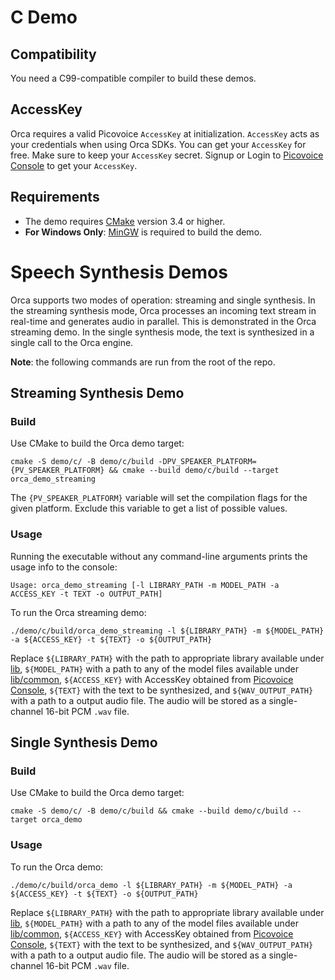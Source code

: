 # C Demo

## Compatibility

You need a C99-compatible compiler to build these demos.

## AccessKey

Orca requires a valid Picovoice `AccessKey` at initialization. `AccessKey` acts as your credentials when using Orca
SDKs.
You can get your `AccessKey` for free. Make sure to keep your `AccessKey` secret.
Signup or Login to [Picovoice Console](https://console.picovoice.ai/) to get your `AccessKey`.

## Requirements

- The demo requires [CMake](https://cmake.org/) version 3.4 or higher.
- **For Windows Only**: [MinGW](https://www.mingw-w64.org/) is required to build the demo.

# Speech Synthesis Demos

Orca supports two modes of operation: streaming and single synthesis.
In the streaming synthesis mode, Orca processes an incoming text stream in real-time and generates audio in parallel.
This is demonstrated in the Orca streaming demo.
In the single synthesis mode, the text is synthesized in a single call to the Orca engine.

**Note**: the following commands are run from the root of the repo.

## Streaming Synthesis Demo

### Build

Use CMake to build the Orca demo target:

```console
cmake -S demo/c/ -B demo/c/build -DPV_SPEAKER_PLATFORM={PV_SPEAKER_PLATFORM} && cmake --build demo/c/build --target orca_demo_streaming
```

The `{PV_SPEAKER_PLATFORM}` variable will set the compilation flags for the given platform. Exclude this variable
to get a list of possible values.

### Usage

Running the executable without any command-line arguments prints the usage info to the console:

```console
Usage: orca_demo_streaming [-l LIBRARY_PATH -m MODEL_PATH -a ACCESS_KEY -t TEXT -o OUTPUT_PATH]
```

To run the Orca streaming demo:

```console
./demo/c/build/orca_demo_streaming -l ${LIBRARY_PATH} -m ${MODEL_PATH} -a ${ACCESS_KEY} -t ${TEXT} -o ${OUTPUT_PATH}
```

Replace `${LIBRARY_PATH}` with the path to appropriate library available under [lib](../../lib), `${MODEL_PATH}` with
a path to any of the model files available under [lib/common](../../lib/common), `${ACCESS_KEY}` with AccessKey
obtained from [Picovoice Console](https://console.picovoice.ai/), `${TEXT}` with the text to be synthesized,
and `${WAV_OUTPUT_PATH}` with a path to a output audio file.
The audio will be stored as a single-channel 16-bit PCM `.wav` file.

## Single Synthesis Demo

### Build

Use CMake to build the Orca demo target:

```console
cmake -S demo/c/ -B demo/c/build && cmake --build demo/c/build --target orca_demo
```

### Usage

To run the Orca demo:

```console
./demo/c/build/orca_demo -l ${LIBRARY_PATH} -m ${MODEL_PATH} -a ${ACCESS_KEY} -t ${TEXT} -o ${OUTPUT_PATH}
```

Replace `${LIBRARY_PATH}` with the path to appropriate library available under [lib](../../lib), `${MODEL_PATH}` with
a path to any of the model files available under [lib/common](../../lib/common), `${ACCESS_KEY}` with AccessKey
obtained from [Picovoice Console](https://console.picovoice.ai/), `${TEXT}` with the text to be synthesized,
and `${WAV_OUTPUT_PATH}` with a path to a output audio file.
The audio will be stored as a single-channel 16-bit PCM `.wav` file.
